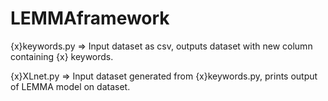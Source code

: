 # LEMMAframework

{x}keywords.py => Input dataset as csv, outputs dataset with new column containing {x} keywords.

{x}XLnet.py => Input dataset generated from {x}keywords.py, prints output of LEMMA model on dataset.
